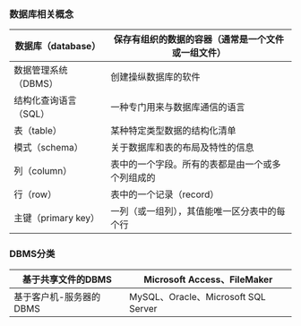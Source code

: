 ### 数据库相关概念

| 数据库（database）    | 保存有组织的数据的容器（通常是一个文件或一组文件） |
| --------------------- | -------------------------------------------------- |
| 数据管理系统（DBMS）  | 创建操纵数据库的软件                               |
| 结构化查询语言（SQL） | 一种专门用来与数据库通信的语言                     |
| 表（table）           | 某种特定类型数据的结构化清单                       |
| 模式（schema）        | 关于数据库和表的布局及特性的信息                   |
| 列（column）          | 表中的一个字段。所有的表都是由一个或多个列组成的   |
| 行（row）             | 表中的一个记录（record）                           |
| 主键（primary key）   | 一列（或一组列），其值能唯一区分表中的每个行       |

### DBMS分类

| 基于共享文件的DBMS      | Microsoft Access、FileMaker         |
| ----------------------- | ----------------------------------- |
| 基于客户机-服务器的DBMS | MySQL、Oracle、Microsoft SQL Server |

[^pattern]: user——DBMS——database——data
[^MySQL服务机]: mysql简单命令行实用程序


